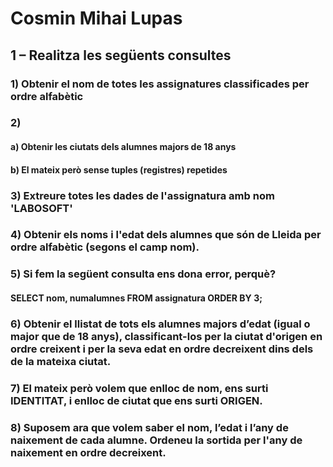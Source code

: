 # Cosmin Mihai Lupas

## 1 – Realitza les següents consultes
### 1) Obtenir el nom de totes les assignatures classificades per ordre alfabètic
### 2) 
   #### a) Obtenir les ciutats dels alumnes majors de 18 anys
   #### b) El mateix però sense tuples (registres) repetides
### 3) Extreure totes les dades de l'assignatura amb nom 'LABOSOFT'
### 4) Obtenir els noms i l'edat dels alumnes que són de Lleida per ordre alfabètic (segons el camp nom).
### 5) Si fem la següent consulta ens dona error, perquè?
   #### SELECT nom, numalumnes FROM assignatura ORDER BY 3;
### 6) Obtenir el llistat de tots els alumnes majors d’edat (igual o major que de 18 anys), classificant-los per la ciutat d'origen en ordre creixent i per la seva edat en ordre decreixent dins dels de la mateixa ciutat.
### 7) El mateix però volem que enlloc de nom, ens surti IDENTITAT, i enlloc de ciutat que ens surti ORIGEN.
### 8) Suposem ara que volem saber el nom, l’edat i l’any de naixement de cada alumne. Ordeneu la sortida per l'any de naixement en ordre decreixent.
